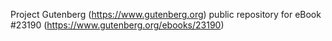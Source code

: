Project Gutenberg (https://www.gutenberg.org) public repository for eBook #23190 (https://www.gutenberg.org/ebooks/23190)
